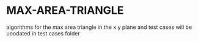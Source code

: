 # MAX-AREA-TRIANGLE
algorithms for the max area triangle in the x y plane and test cases will be uoodated in test cases folder
